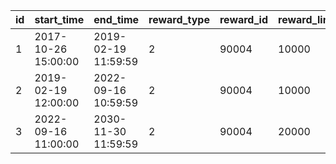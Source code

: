 |id|start_time|end_time|reward_type|reward_id|reward_limit|
| --- | --- | --- | --- | --- | --- |
|1|2017-10-26 15:00:00|2019-02-19 11:59:59|2|90004|10000|
|2|2019-02-19 12:00:00|2022-09-16 10:59:59|2|90004|10000|
|3|2022-09-16 11:00:00|2030-11-30 11:59:59|2|90004|20000|